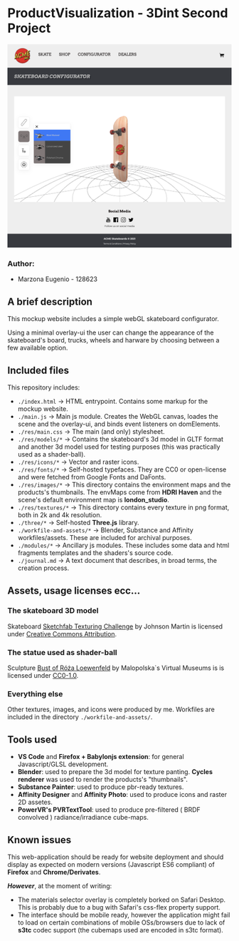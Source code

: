# ProductVisualization - 3Dint Second Project

![A small preview](res/images/showcase.png)
### Author:
- Marzona Eugenio - 128623

## A brief description
This mockup website includes a simple webGL skateboard configurator.

Using a minimal overlay-ui the user can change the appearance of the skateboard's board, trucks, wheels and harware by choosing between a few available option.

## Included files
This repository includes:
* `./index.html` -> HTML entrypoint. Contains some markup for the mockup website.
* `./main.js` -> Main js module. Creates the WebGL canvas, loades the scene and the overlay-ui, and binds event listeners on domElements.
* `./res/main.css` -> The main (and only) stylesheet.
* `./res/models/*` -> Contains the skateboard's 3d model in GLTF format and another 3d model used for testing purposes (this was practically used as a shader-ball).
* `./res/icons/*` -> Vector and raster icons.
* `./res/fonts/*` -> Self-hosted typefaces. They are CC0 or open-license and were fetched from Google Fonts and DaFonts.
* `./res/images/*` -> This directory contains the environment maps and the products's thumbnails. The envMaps come from **HDRI Haven** and the scene's default environment map is **london_studio**.
* `./res/textures/*` -> This directory contains every texture in png format, both in 2k and 4k resolution.
* `./three/*` -> Self-hosted **Three.js** library.
* `./workfile-and-assets/*` -> Blender, Substance and Affinity workfiles/assets. These are included for archival purposes.
* `./modules/*` -> Ancillary js modules. These includes some data and html fragments templates and the shaders's source code.
* `./journal.md` -> A text document that describes, in broad terms, the creation process.

## Assets, usage licenses ecc...

### The skateboard 3D model
Skateboard [Sketchfab Texturing Challenge](https://skfb.ly/6WNV6) by Johnson Martin is licensed under [Creative Commons Attribution](http://creativecommons.org/licenses/by/4.0/).

### The statue used as shader-ball
Sculpture [Bust of Róża Loewenfeld](https://sketchfab.com/3d-models/sculpture-bust-of-roza-loewenfeld-fc6e731a0131471ba8e45511c7ea9996) by Malopolska`s Virtual Museums is is licensed under [CC0-1.0](http://creativecommons.org/publicdomain/zero/1.0/).

### Everything else
Other textures, images, and icons were produced by me.
Workfiles are included in the directory `./workfile-and-assets/`.

## Tools used 
- **VS Code** and **Firefox + Babylonjs extension**: for general Javascript/GLSL development.
- **Blender**: used to prepare the 3d model for texture panting. **Cycles renderer** was used to render the products's "thumbnails".
- **Substance Painter**: used to produce pbr-ready textures.
- **Affinity Designer** and **Affinity Photo**: used to produce icons and raster 2D assetes.
- **PowerVR's PVRTextTool**: used to produce pre-filtered ( BRDF convolved ) radiance/irradiance cube-maps.

## Known issues
This web-application should be ready for website deployment and should display as expected on modern versions (Javascript ES6 compliant) of **Firefox** and **Chrome/Derivates**.

***However***, at the moment of writing:
- The materials selector overlay is completely borked on Safari Desktop. This is probably due to a bug with Safari's css-flex property support.
- The interface should be mobile ready, however the application might fail to load on certain combinations of mobile OSs/browsers due to lack of **s3tc** codec support (the cubemaps used are encoded in s3tc format).